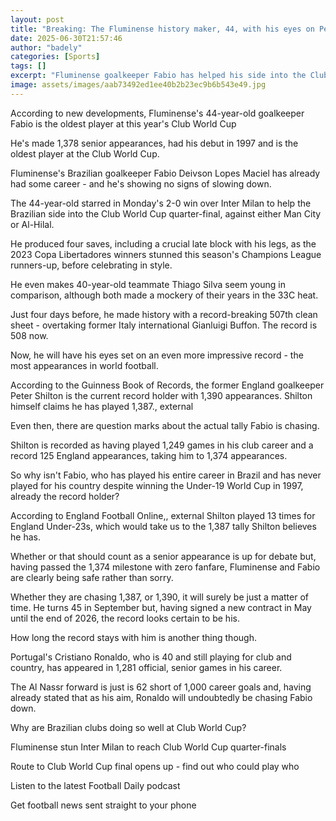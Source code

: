 ```yaml
---
layout: post
title: "Breaking: The Fluminense history maker, 44, with his eyes on Peter Shilton"
date: 2025-06-30T21:57:46
author: "badely"
categories: [Sports]
tags: []
excerpt: "Fluminense goalkeeper Fabio has helped his side into the Club World Cup quarter-final as he eyes Peter Shilton's appearance world record."
image: assets/images/aab73492ed1ee40b2b23ec9b6b543e49.jpg
---
```


According to new developments, Fluminense's 44-year-old goalkeeper Fabio is the oldest player at this year's Club World Cup

He's made 1,378 senior appearances, had his debut in 1997 and is the oldest player at the Club World Cup.

Fluminense's Brazilian goalkeeper Fabio Deivson Lopes Maciel has already had some career - and he's showing no signs of slowing down.

The 44-year-old starred in Monday's 2-0 win over Inter Milan to help the Brazilian side into the Club World Cup quarter-final, against either Man City or Al-Hilal.

He produced four saves, including a crucial late block with his legs, as the 2023 Copa Libertadores winners stunned this season's Champions League runners-up, before celebrating in style.

He even makes 40-year-old teammate Thiago Silva seem young in comparison, although both made a mockery of their years in the 33C heat.

Just four days before, he made history with a record-breaking 507th clean sheet - overtaking former Italy international Gianluigi Buffon. The record is 508 now.

Now, he will have his eyes set on an even more impressive record - the most appearances in world football.

According to the Guinness Book of Records, the former England goalkeeper Peter Shilton is the current record holder with 1,390 appearances. Shilton himself claims he has played 1,387., external

Even then, there are question marks about the actual tally Fabio is chasing. 

Shilton is recorded as having played 1,249 games in his club career and a record 125 England appearances, taking him to 1,374 appearances.

So why isn't Fabio, who has played his entire career in Brazil and has never played for his country despite winning the Under-19 World Cup in 1997, already the record holder?

According to England Football Online,, external Shilton played 13 times for England Under-23s, which would take us to the 1,387 tally Shilton believes he has.

Whether or that should count as a senior appearance is up for debate but, having passed the 1,374 milestone with zero fanfare, Fluminense and Fabio are clearly being safe rather than sorry.

Whether they are chasing 1,387, or 1,390, it will surely be just a matter of time. He turns 45 in September but, having signed a new contract in May until the end of 2026, the record looks certain to be his.

How long the record stays with him is another thing though.

Portugal's Cristiano Ronaldo, who is 40 and still playing for club and country, has appeared in 1,281 official, senior games in his career.

The Al Nassr forward is just is 62 short of 1,000 career goals and, having already stated that as his aim, Ronaldo will undoubtedly be chasing Fabio down.

Why are Brazilian clubs doing so well at Club World Cup?

Fluminense stun Inter Milan to reach Club World Cup quarter-finals

Route to Club World Cup final opens up - find out who could play who

Listen to the latest Football Daily podcast

Get football news sent straight to your phone

